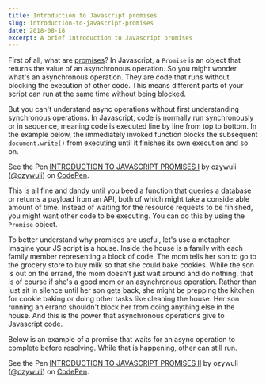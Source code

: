 ```yaml
---
title: Introduction to Javascript promises
slug: introduction-to-javascript-promises
date: 2018-08-18
excerpt: A brief introduction to Javascript promises
---
```


First of all, what are [promises](https://developer.mozilla.org/en-US/docs/Web/JavaScript/Reference/Global_Objects/Promise)? In Javascript, a `Promise` is an object that returns the value of an asynchronous operation. So you might wonder what's an asynchronous operation. They are code that runs without blocking the execution of other code. This means different parts of your script can run at the same time without being blocked.

But you can't understand async operations without first understanding synchronous operations. In Javascript, code is normally run synchronously or in sequence, meaning code is executed line by line from top to bottom. In the example below, the immediately invoked function blocks the subsequent `document.write()` from executing until it finishes its own execution and so on.

<p>
    <p data-height="265" data-theme-id="0" data-slug-hash="ePNBYM" data-default-tab="js,result" data-user="ozywuli" data-pen-title="INTRODUCTION TO JAVASCRIPT PROMISES I" class="codepen">See the Pen <a href="https://codepen.io/ozywuli/pen/ePNBYM/">INTRODUCTION TO JAVASCRIPT PROMISES I</a> by ozywuli (<a href="https://codepen.io/ozywuli">@ozywuli</a>) on <a href="https://codepen.io">CodePen</a>.</p>
<script async src="https://static.codepen.io/assets/embed/ei.js"></script>
</p>

This is all fine and dandy until you beed a function that queries a database or returns a payload from an API, both of which might take a considerable amount of time. Instead of waiting for the resource requests to be finished, you might want other code to be executing. You can do this by using the `Promise` object.

To better understand why promises are useful, let's use a metaphor. Imagine your JS script is a house. Inside the house is a family with each family member representing a block of code. The mom tells her son to go to the grocery store to buy milk so that she could bake cookies. While the son is out on the errand, the mom doesn't just wait around and do nothing, that is of course if she's a good mom or an asynchronous operation. Rather than just sit in silence until her son gets back, she might be prepping the kitchen for cookie baking or doing other tasks like cleaning the house. Her son running an errand shouldn't block her from doing anything else in the house. And this is the power that asynchronous operations give to Javascript code.

Below is an example of a promise that waits for an async operation to complete before resolving. While that is happening, other can still run.

<p>
<p data-height="265" data-theme-id="0" data-slug-hash="jePVbL" data-default-tab="js,result" data-user="ozywuli" data-pen-title="INTRODUCTION TO JAVASCRIPT PROMISES II" class="codepen">See the Pen <a href="https://codepen.io/ozywuli/pen/jePVbL/">INTRODUCTION TO JAVASCRIPT PROMISES II</a> by ozywuli (<a href="https://codepen.io/ozywuli">@ozywuli</a>) on <a href="https://codepen.io">CodePen</a>.</p>
<script async src="https://static.codepen.io/assets/embed/ei.js"></script>
</p>